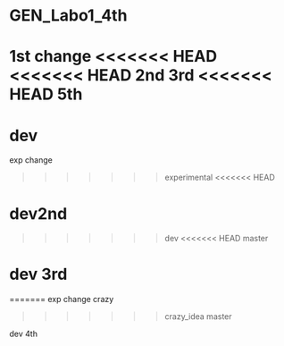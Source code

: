# GEN_Labo1_4th

1st change
<<<<<<< HEAD
<<<<<<< HEAD
2nd
3rd
<<<<<<< HEAD
5th
=======
dev
=======
exp change
>>>>>>> experimental
<<<<<<< HEAD

dev2nd
=======
>>>>>>> dev
<<<<<<< HEAD
>>>>>>> master

dev 3rd
=======
=======
exp change
crazy
>>>>>>> crazy_idea
>>>>>>> master

dev 4th
